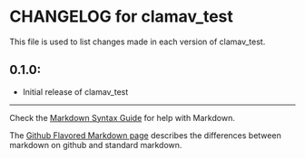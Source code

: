 # CHANGELOG for clamav_test

This file is used to list changes made in each version of clamav_test.

## 0.1.0:

* Initial release of clamav_test

- - - 
Check the [Markdown Syntax Guide](http://daringfireball.net/projects/markdown/syntax) for help with Markdown.

The [Github Flavored Markdown page](http://github.github.com/github-flavored-markdown/) describes the differences between markdown on github and standard markdown.
